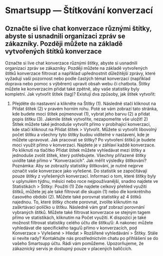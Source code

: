# Smartsupp — Štítkování konverzací
## Označte si live chat konverzace různými štítky, abyste si usnadnili organizaci zpráv se zákazníky. Později můžete na základě vytvořených štítků konverzace 
Označte si live chat konverzace různými štítky, abyste si usnadnili organizaci zpráv se zákazníky. Později můžete na základě vytvořených štítků konverzace filtrovat a například upřednostnit důležitější zprávy, které vyžadují vaší pozornost nebo podle častých témat konverzací (například doprava nebo pomoc s výběrem) upravit obsah webu či chatbota. Štítky můžete ke konverzacím přidat také zpětně, aby vaše statistiky byly kompletní.
Jak vytvořit štítek (tag)?
Existují dva způsoby, jak štítek vytvořit:
1) Přejděte do nastavení a klikněte na Štítky (1). Následně stačí kliknout na Přidat štítek (2) v pravém horním rohu. 
Poté se vám zobrazí tato stránka, kde budete moci štítek pojmenovat (1), vybrat jeho barvu (2) a přidat popis štítku (3). Jakmile štítek vytvoříte, nezapomeňte vše uložit! 2) Štítek můžete také jednoduše vytvořit přímo v probíhající konverzaci, kde stačí kliknout na Přidat štítek > Vytvořit. Můžete si vytvořit libovolný počet štítku a všechny tyto štítky budou viditelné v nastavení, kde je můžete upravovat. 
Jak pracovat se štítky?
Po vytvoření štítků je budete moci využít přímo v konverzaci. Najdete je v záhlaví každé konverzace. Po kliknutí na tlačítko Přidat štítek můžete vyhledávat mezi štítky a jednoduše zvolit štítek, který potřebujete. 
Všechny přiřazené štítky uvidíte také přímo v "Konverzacích".
Jak měřit výsledky štítkování?
Poznámka: Aby se zobrazily statistiky štítkování, je nutné nejprve označit vaše konverzace jako vyřešené. Do statistik se započítávají pouze štítky z vyřešených konverzací. 
Informaci o tom, které štítky byly v uplynulém týdnu, měsíci nebo roce nejpoužívanější, snadno najdete ve Statistikách > Štítky: Použití (1)
Zde najdete celkový přehled využití štítků, můžete jej ale také filtrovat dle skupin (1) nebo dle konkrétního časového období (2). Můžete také porovnat statistiky až 4 štítků najednou. To, které štítky chcete porovnat, zvolíte kliknutím na zaškrtávací políčko u štítku. Následně vám graf zobrazí porovnání vybraných štítků. 
Můžete také filtrovat konverzace se stejným tagem přímo ve statistikách, kliknutím na Počet využití.
K dispozici je také možnost filtrovat statistiky celého účtu dle štítku/ů:
A nakonec můžete vyhledávat dle specifického tagu/ů přímo v konverzacích, pod Konverzace > Vyřešené > Hledat > Rozšířené vyhledávání > Štítky.
Stále si nevíte rady? Kontaktujte nás prostřednictvím chatu po přihlášení se do vašeho Smartsupp účtu. Rádi vám pomůžeme. Upozorňujeme, že zákaznický servis je dostupný pouze v placených balíčcích.

